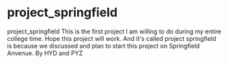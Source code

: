 # project_springfield
project_springfield
This is the first project I am willing to do during my entire college time.
Hope this project will work.
And it's called project springfield is because we discussed and plan to start this project on Springfield Anvenue.
By HYD and PYZ
